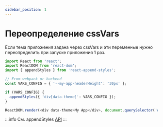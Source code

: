 ```yaml
---
sidebar_position: 1
---
```


# Переопределение cssVars

Если тема приложения задана через cssVars и эти переменные нужно переопределить при запуске приложения 1 раз.

```typescript jsx
import React from 'react';
import ReactDOM from 'react-dom';
import { appendStyles } from 'react-append-styles';

// From webpack or backend
const VARS_CONFIG = { '--my-app-headerHeight': '30px' };

if (VARS_CONFIG) {
  appendStyles({ 'div[data-theme]': VARS_CONFIG });
}

ReactDOM.render(<div data-theme>My App</div>, document.querySelector('#root'));
```

:::info
См. appendStyles [API](../../../api/advanced#appendstyles)
:::
